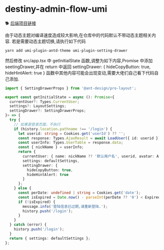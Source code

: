 # destiny-admin-flow-umi

🐕 [后端项目链接](https://github.com/GeorGeWzw/Destiny.Core.Flow)

由于动态主题对编译速度造成较大影响,在仓库中的代码默认不带动态主题相关内容. 若是需要动态主题切换,请执行如下代码

```bash
yarn add umi-plugin-antd-theme umi-plugin-setting-drawer
```

然后修改 src/app.tsx 中 getInitialState 函数,调整为如下内容,Promise 中添加 seetingDrawer,并在 return 中返回 settingDrawer: { hideCopyButton: true, hideHintAlert: true } 函数中其他内容可能会出现变动,需要大佬们自己看下代码自己添加.

```typescript
import { SettingDrawerProps } from '@ant-design/pro-layout';
```

```typescript
export const getInitialState = async (): Promise<{
  currentUser?: Types.CurrentUser;
  settings?: LayoutSettings;
  settingDrawer?: SettingDrawerProps;
}> => {
  try {
    // 如果是登录页面，不执行
    if (history.location.pathname !== '/login') {
      let userid: string = Cookies.get('userId') ?? '';
      const response: Types.AjaxResult = await LoadUser({ id: userid });
      const userInfo: Types.UserTable = response.data;
      const { nickName } = userInfo;
      return {
        currentUser: { name: nickName ?? '默认用户名', userid, avatar: AvatarGif },
        settings: defaultSettings,
        settingDrawer: {
          hideCopyButton: true,
          hideHintAlert: true
        }
      };
    } else {
      const perDate: undefined | string = Cookies.get('date');
      const isExpired = Date.now() - parseInt(perDate ?? '0') < ExpiredTime;
      if (!isExpired) {
        message.info('登陆信息已过期,请重新登陆.');
        history.push('/login');
      }
    }
  } catch (error) {
    history.push('/login');
  }
  return { settings: defaultSettings };
};
```
